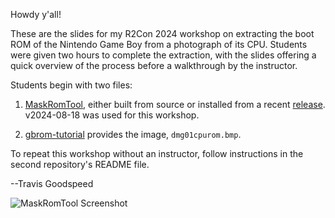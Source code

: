 Howdy y'all!

These are the slides for my R2Con 2024 workshop on extracting the boot
ROM of the Nintendo Game Boy from a photograph of its CPU.  Students
were given two hours to complete the extraction, with the slides
offering a quick overview of the process before a walkthrough by the
instructor.

Students begin with two files:

1. [MaskRomTool](https://github.com/travisgoodspeed/maskromtool),
either built from source or installed from a recent
[release](https://github.com/travisgoodspeed/maskromtool/releases).
v2024-08-18 was used for this workshop.

2. [gbrom-tutorial](https://github.com/travisgoodspeed/gbrom-tutorial)
provides the image, `dmg01cpurom.bmp`.

To repeat this workshop without an instructor, follow instructions in
the second repository's README file.

--Travis Goodspeed


![MaskRomTool Screenshot](screenshots/solver.png)

